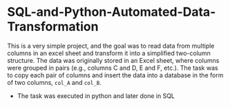# SQL-and-Python-Automated-Data-Transformation

This is a very simple project, and the goal was to read data from multiple columns in an excel sheet and transform it into a simplified two-column structure. The data was originally stored in an Excel sheet, where columns were grouped in pairs (e.g., columns C and D, E and F, etc.). The task was to copy each pair of columns and insert the data into a database in the form of two columns, `col_A` and `col_B`.

- The task was executed in python and later done in SQL
  

